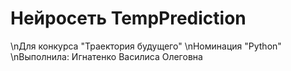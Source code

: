 # Нейросеть TempPrediction 
\nДля конкурса "Траектория будущего"
\nНоминация "Python"
\nВыполнила: Игнатенко Василиса Олеговна
